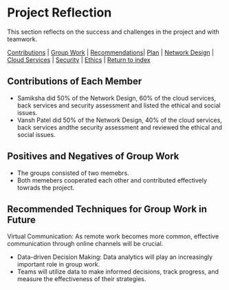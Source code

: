 # Project Reflection
This section reflects on the success and challenges in the project and with teamwork.

[Contributions](#contributions-of-each-member) | [Group Work](#positives-and-negatives-of-group-work) | [Recommendations](#recommended-techniques-for-group-work-in-future)| [Plan](./plan.md) | [Network Design](./network.md) | [Cloud Services](./cloud.md) | [Security](./security.md) | [Ethics](./ethics.md) | [Return to index](./README.md)

## Contributions of Each Member

- Samiksha did 50% of the Network Design, 60% of the cloud services, back services and security assessment and listed the ethical and social issues.
- Vansh Patel did 50% of the Network Design, 40% of the cloud services, back services andthe security assessment and reviewed the ethical and social issues.

## Positives and Negatives of Group Work
- The groups consisted of two memebrs.
- Both memebers cooperated each other and contributed effectively towrads the project.

## Recommended Techniques for Group Work in Future
Virtual Communication: As remote work becomes more common, effective communication through online channels will be crucial. 
- Data-driven Decision Making:  Data analytics will play an increasingly important role in group work. 
- Teams will utilize data to make informed decisions, track progress, and measure the effectiveness of their strategies.
